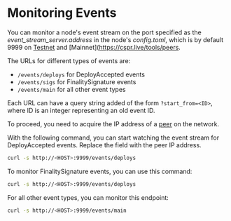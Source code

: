 # Monitoring Events

You can monitor a node's event stream on the port specified as the *event_stream_server.address* in the node's *config.toml*, which is by default 9999 on [Testnet](https://testnet.cspr.live/tools/peers) and [Mainnet](https://cspr.live/tools/peers.

The URLs for different types of events are:

- `/events/deploys` for DeployAccepted events
- `/events/sigs` for FinalitySignature events
- `/events/main` for all other event types

Each URL can have a query string added of the form `?start_from=<ID>`, where ID is an integer representing an old event ID.

To proceed, you need to acquire the IP address of a [peer](https://casper.network/docs/workflow/setup/#acquire-node-address-from-network-peers) on the network. 

With the following command, you can start watching the event stream for DeployAccepted events. Replace the <HOST> field with the peer IP address.

```bash
curl -s http://<HOST>:9999/events/deploys
```

To monitor FinalitySignature events, you can use this command:

```bash
curl -s http://<HOST>:9999/events/deploys
```

For all other event types, you can monitor this endpoint:

```bash
curl -s http://<HOST>:9999/events/main
```


